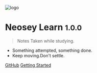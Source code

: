 ![logo](https://s2.ax1x.com/2020/02/05/1sSJI0.th.jpg)

# Neosey Learn <small>1.0.0</small>

> Notes Taken while studying.

- Something attempted, something done.
- Keep moving.Don't settle.

[GitHub](https://github.com/Neosey/Learn/)
[Getting Started](#README)
